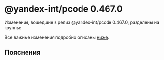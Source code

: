# @yandex-int/pcode 0.467.0

<!-- ЧЕЛОВЕЧЕСКОЕ ВСТУПЛЕНИЕ -->

Изменения, вошедшие в релиз @yandex-int/pcode 0.467.0, разделены на группы:

Все важные изменения подробно описаны [ниже](#Пояснения).

## Пояснения


